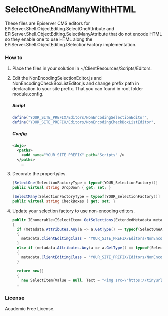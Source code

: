 # SelectOneAndManyWithHTML
These files are Episerver CMS editors for EPiServer.Shell.ObjectEditing.SelectOneAttribute and EPiServer.Shell.ObjectEditing.SelectManyAttribute that do not encode HTML so they enable one to use HTML along the EPiServer.Shell.ObjectEditing.ISelectionFactory implementation.

### How to

1. Place the files in your solution in ~/ClientResources/Scripts/Editors.
2. Edit the NonEncodingSelectionEditor.js and NonEncodingCheckBoxListEditor.js and change prefix path in declaration to your site prefix. That you can found in root folder module.config.

    ##### Script

    ``` javascript
    define("YOUR_SITE_PREFIX/Editors/NonEncodingSelectionEditor",
    define("YOUR_SITE_PREFIX/Editors/NonEncodingCheckBoxListEditor",    
     ```
    ##### Config

    ```xml
    <dojo>    
      <paths>
        <add name="YOUR_SITE_PREFIX" path="Scripts" />
      </paths>
        …
    ```
    
3. Decorate the property/ies.
    ```c#
    [SelectOne(SelectionFactoryType = typeof(YOUR_SelectionFactory))]
    public virtual string DropDown { get; set; }

    [SelectMany(SelectionFactoryType = typeof(YOUR_SelectionFactory))]
    public virtual string CheckBoxes { get; set; }
    ```
    
4. Update your selection factory to use non-encoding editors.
    
    ```c#
    public IEnumerable<ISelectItem> GetSelections(ExtendedMetadata metadata)
    {
      if (metadata.Attributes.Any(a => a.GetType() == typeof(SelectOneAttribute)))
      {
        metadata.ClientEditingClass = "YOUR_SITE_PREFIX/Editors/NonEncodingSelectionEditor";
      }
      else if (metadata.Attributes.Any(a => a.GetType() == typeof(SelectManyAttribute)))
      {
        metadata.ClientEditingClass = "YOUR_SITE_PREFIX/Editors/NonEncodingCheckBoxListEditor";
      }
      
      return new[]
      {
        new SelectItem{Value = null, Text = "<img src=\"https://tinyurl.com/y3qapon2\">"},
      …
     ```
### License
Academic Free License.
